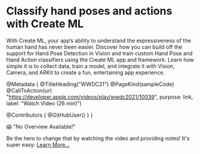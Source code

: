# Classify hand poses and actions with Create ML

With Create ML, your app’s ability to understand the expressiveness of the human hand has never been easier. Discover how you can build off the support for Hand Pose Detection in Vision and train custom Hand Pose and Hand Action classifiers using the Create ML app and framework. Learn how simple it is to collect data, train a model, and integrate it with Vision, Camera, and ARKit to create a fun, entertaining app experience.

@Metadata {
   @TitleHeading("WWDC21")
   @PageKind(sampleCode)
   @CallToAction(url: "https://developer.apple.com/videos/play/wwdc2021/10039", purpose: link, label: "Watch Video (26 min)")

   @Contributors {
      @GitHubUser(<replace this with your GitHub handle>)
   }
}

😱 "No Overview Available!"

Be the hero to change that by watching the video and providing notes! It's super easy:
 [Learn More…](https://wwdcnotes.com/documentation/wwdcnotes/contributing)
